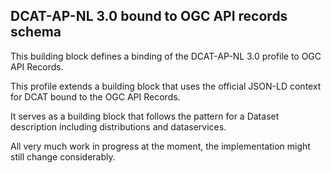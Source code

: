 ## DCAT-AP-NL 3.0 bound to OGC API records schema


This building block defines a binding of the DCAT-AP-NL 3.0 profile to OGC API Records.

This profile extends a building block that uses the official JSON-LD context for DCAT bound to the OGC API Records.

It serves as a building block that follows the pattern for a Dataset description including distributions and dataservices.

All very much work in progress at the moment, the implementation might still change considerably.